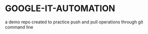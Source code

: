 # GOOGLE-IT-AUTOMATION
a demo repo created to practice push and pull operations through git command line
